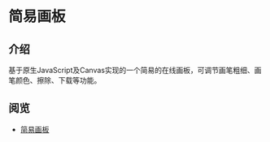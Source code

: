 # 简易画板

## 介绍
基于原生JavaScript及Canvas实现的一个简易的在线画板，可调节画笔粗细、画笔颜色、擦除、下载等功能。

## 阅览
- [简易画板](http://zhuhuang.me/drawingBoard/index.html)

